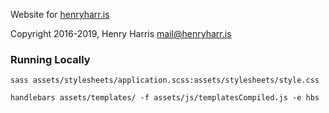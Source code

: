 Website for [henryharr.is](https://henryharr.is)

Copyright 2016-2019, Henry Harris <mail@henryharr.is>

### Running Locally
`sass assets/stylesheets/application.scss:assets/stylesheets/style.css`

`handlebars assets/templates/ -f assets/js/templatesCompiled.js -e hbs`

